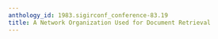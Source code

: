 ```yaml
---
anthology_id: 1983.sigirconf_conference-83.19
title: A Network Organization Used for Document Retrieval
---
```

